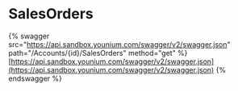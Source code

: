 # SalesOrders

{% swagger src="https://api.sandbox.younium.com/swagger/v2/swagger.json" path="/Accounts/{id}/SalesOrders" method="get" %}
[https://api.sandbox.younium.com/swagger/v2/swagger.json](https://api.sandbox.younium.com/swagger/v2/swagger.json)
{% endswagger %}
